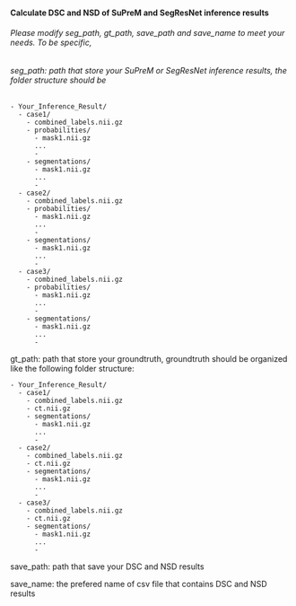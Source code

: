 #### Calculate DSC and NSD of SuPreM and SegResNet inference results
###### Please modify seg_path, gt_path, save_path and save_name to meet your needs. To be specific,

###### seg_path: path that store your SuPreM or SegResNet inference results, the folder structure should be 
```
- Your_Inference_Result/
  - case1/
    - combined_labels.nii.gz
    - probabilities/
      - mask1.nii.gz
      ...
      - 
    - segmentations/
      - mask1.nii.gz
      ...
      - 
  - case2/
    - combined_labels.nii.gz
    - probabilities/
      - mask1.nii.gz
      ...
      - 
    - segmentations/
      - mask1.nii.gz
      ...
      - 
  - case3/
    - combined_labels.nii.gz
    - probabilities/
      - mask1.nii.gz
      ...
      - 
    - segmentations/
      - mask1.nii.gz
      ...
      - 
```

gt_path: path that store your groundtruth, groundtruth should be organized like the following folder structure:
```
- Your_Inference_Result/
  - case1/
    - combined_labels.nii.gz
    - ct.nii.gz
    - segmentations/
      - mask1.nii.gz
      ...
      - 
  - case2/
    - combined_labels.nii.gz
    - ct.nii.gz
    - segmentations/
      - mask1.nii.gz
      ...
      - 
  - case3/
    - combined_labels.nii.gz
    - ct.nii.gz
    - segmentations/
      - mask1.nii.gz
      ...
      - 
```
save_path: path that save your DSC and NSD results

save_name: the prefered name of csv file that contains DSC and NSD results
